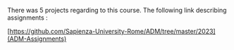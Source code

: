 There was 5 projects regarding to this course.
The following link describing assignments :

[https://github.com/Sapienza-University-Rome/ADM/tree/master/2023](ADM-Assignments)
